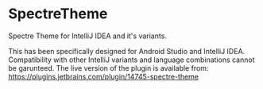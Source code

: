 # SpectreTheme
Spectre Theme for IntelliJ IDEA and it's variants. 

This has been specifically designed for Android Studio and IntelliJ IDEA. Compatibility with other IntelliJ variants and language combinations cannot be garunteed.
The live version of the plugin is available from: https://plugins.jetbrains.com/plugin/14745-spectre-theme

